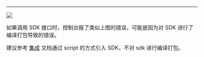 <Title>调用编译打包后 Roomkit SDK 的接口时报错怎么处理？</Title>


---

<Frame width="512" height="auto" caption=""><Frame width="512" height="auto" caption=""><img src="https://doc-media.zego.im/sdk-doc/Pics/FAQ/roomkit/roomkit1.png" /></Frame></Frame>

如果调用 SDK 接口时，控制台报了类似上图的错误，可能是因为对 SDK 进行了编译打包导致的错误。

建议参考 [集成](https://doc-zh.zego.im/article/8111) 文档通过 script 的方式引入 SDK，不对 sdk 进行编译打包。